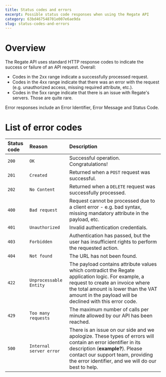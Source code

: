 ```yaml
---
title: Status codes and errors
excerpt: Possible status code responses when using the Regate API
category: 63bd467548701e007e6ae9da
slug: status-codes-and-errors
---
```


# Overview

The Regate API uses standard HTTP response codes to indicate the success or failure of an API request. Overall:

- Codes in the 2xx range indicate a successfully processed request.
- Codes in the 4xx range indicate that there was an error with the request (e.g. unauthorized access, missing required attribute, etc.).
- Codes in the 5xx range indicate that there is an issue with Regate's servers. Those are quite rare.

Error responses include an Error Identifier, Error Message and Status Code.

# List of error codes

| Status code | Reason                  | Description                                                                                                                                                                                                                                 |
| :---------- | :---------------------- | :------------------------------------------------------------------------------------------------------------------------------------------------------------------------------------------------------------------------------------------ |
| `200`       | `OK`                    | Successful operation. Congratulations!                                                                                                                                                                                                      |
| `201`       | `Created`               | Returned when a `POST` request was successful.                                                                                                                                                                                              |
| `202`       | `No Content`            | Returned when a `DELETE` request was successfully processed.                                                                                                                                                                                |
| `400`       | `Bad request`           | Request cannot be processed due to a client error - e.g. bad syntax, missing mandatory attribute in the payload, etc.                                                                                                                       |
| `401`       | `Unauthorized`          | Invalid authentication credentials.                                                                                                                                                                                                         |
| `403`       | `Forbidden`             | Authentication has passed, but the user has insufficient rights to perform the requested action.                                                                                                                                            |
| `404`       | `Not found`             | The URL has not been found.                                                                                                                                                                                                                 |
| `422`       | `Unprocessable Entity`  | The payload contains attribute values which contradict the Regate application logic. For example, a request to create an invoice where the total amount is lower than the VAT amount in the payload will be declined with this error code.  |
| `429`       | `Too many requests`     | The maximum number of calls per minute allowed by our API has been reached.                                                                                                                                                                 |
| `500`       | `Internal server error` | There is an issue on our side and we apologize. These types of errors will contain an error identifier in its description (**example?**). Please contact our support team, providing the error identifier, and we will do our best to help. |